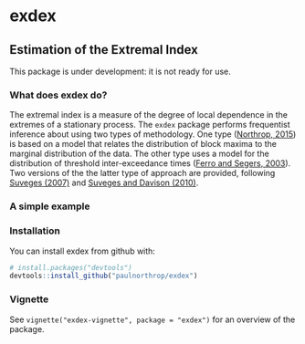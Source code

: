 
<!-- README.md is generated from README.Rmd. Please edit that file -->
exdex
=====

Estimation of the Extremal Index
--------------------------------

This package is under development: it is not ready for use.

### What does exdex do?

The extremal index is a measure of the degree of local dependence in the extremes of a stationary process. The `exdex` package performs frequentist inference about using two types of methodology. One type ([Northrop, 2015](https://doi.org/10.1007/s10687-015-0221-5)) is based on a model that relates the distribution of block maxima to the marginal distribution of the data. The other type uses a model for the distribution of threshold inter-exceedance times ([Ferro and Segers, 2003](https://doi.org/10.1111/1467-9868.00401)). Two versions of the the latter type of approach are provided, following [Suveges (2007)](http://dx.doi.org/10.1007/s10687-007-0034-2) and [Suveges and Davison (2010)](http://dx.doi.org/10.1214/09-AOAS292).

### A simple example

### Installation

You can install exdex from github with:

``` r
# install.packages("devtools") 
devtools::install_github("paulnorthrop/exdex")
```

### Vignette

See `vignette("exdex-vignette", package = "exdex")` for an overview of the package.
